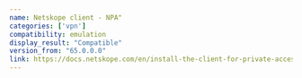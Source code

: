 ```yaml
---
name: Netskope client - NPA"
categories: ['vpn']
compatibility: emulation
display_result: "Compatible"
version_from: "65.0.0.0"
link: https://docs.netskope.com/en/install-the-client-for-private-access/
---
```

